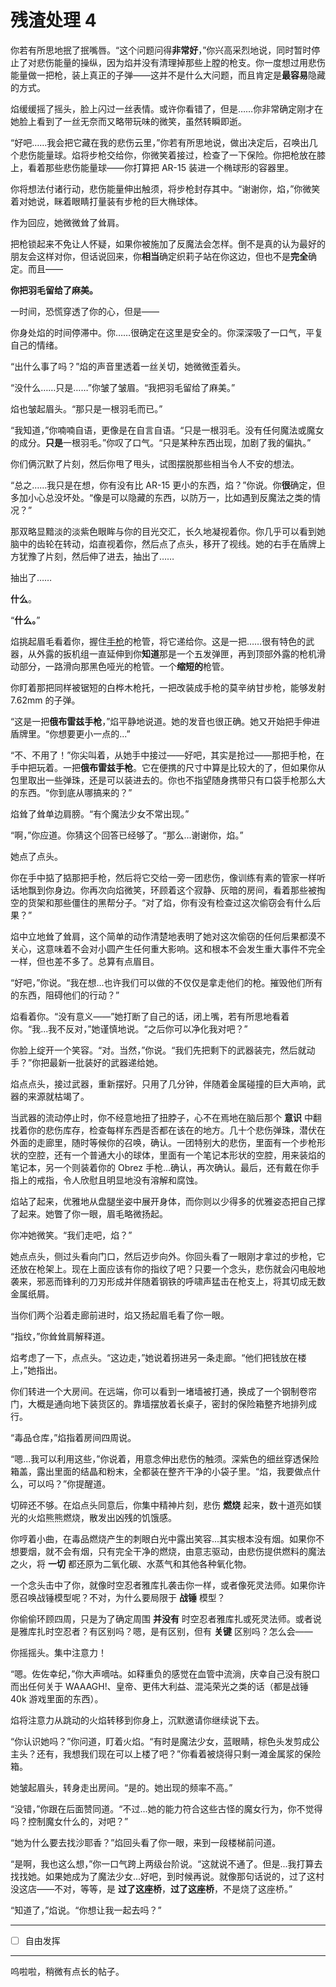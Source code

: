 # 残渣处理 4

你若有所思地抿了抿嘴唇。“这个问题问得**非常好**，”你兴高采烈地说，同时暂时停止了对悲伤能量的操纵，因为焰并没有清理掉那些上膛的枪支。你一度想过用悲伤能量做一把枪，装上真正的子弹——这并不是什么大问题，而且肯定是**最容易**隐藏的方式。

焰缓缓摇了摇头，脸上闪过一丝表情。或许你看错了，但是……你非常确定刚才在她脸上看到了一丝无奈而又略带玩味的微笑，虽然转瞬即逝。

“好吧……我会把它藏在我的悲伤云里，”你若有所思地说，做出决定后，召唤出几个悲伤能量球。焰将步枪交给你，你微笑着接过，检查了一下保险。你把枪放在膝上，看着那些悲伤能量球——你打算把 AR-15 装进一个椭球形的容器里。

你将想法付诸行动，悲伤能量伸出触须，将步枪封存其中。“谢谢你，焰，”你微笑着对她说，眯着眼睛打量装有步枪的巨大椭球体。

作为回应，她微微耸了耸肩。

把枪锁起来不免让人怀疑，如果你被施加了反魔法会怎样。倒不是真的认为最好的朋友会这样对你，但话说回来，你**相当**确定织莉子站在你这边，但也不是**完全**确定。而且——

**你把羽毛留给了麻美。**

一时间，恐慌穿透了你的心，但是——

你身处焰的时间停滞中。你……很确定在这里是安全的。你深深吸了一口气，平复自己的情绪。

“出什么事了吗？”焰的声音里透着一丝关切，她微微歪着头。

“没什么……只是……”你皱了皱眉。“我把羽毛留给了麻美。”

焰也皱起眉头。“那只是一根羽毛而已。”

“我知道，”你喃喃自语，更像是在自言自语。“只是一根羽毛。没有任何魔法或魔女的成分。**只是**一根羽毛。”你叹了口气。“只是某种东西出现，加剧了我的偏执。”

你们俩沉默了片刻，然后你甩了甩头，试图摆脱那些相当令人不安的想法。

“总之……我只是在想，你有没有比 AR-15 更小的东西，焰？”你说。你**很**确定，但多加小心总没坏处。“像是可以隐藏的东西，以防万一，比如遇到反魔法之类的情况？”

那双略显黯淡的淡紫色眼眸与你的目光交汇，长久地凝视着你。你几乎可以看到她脑中的齿轮在转动，焰直视着你，然后点了点头，移开了视线。她的右手在盾牌上方犹豫了片刻，然后伸了进去，抽出了……

抽出了……

**什么**。

“**什么。**”

焰挑起眉毛看着你，握住[手枪](https://i.imgur.com/zbiQ0D1.png)的枪管，将它递给你。这是一把……很有特色的武器，从外露的扳机组一直延伸到你**知道**那是一个五发弹匣，再到顶部外露的枪机滑动部分，一路滑向那黑色哑光的枪管。一个**缩短的**枪管。

你盯着那把同样被锯短的白桦木枪托，一把改装成手枪的莫辛纳甘步枪，能够发射 7.62mm 的子弹。

“这是一把**俄布雷兹手枪**，”焰平静地说道。她的发音也很正确。她又开始把手伸进盾牌里。“你想要更小一点的...”

“不、不用了！”你尖叫着，从她手中接过——好吧，其实是抢过——那把手枪，在手中把玩着。一把**俄布雷兹手枪**。它在便携的尺寸中算是比较大的了，但如果你从包里取出一些弹珠，还是可以装进去的。你也不指望随身携带只有口袋手枪那么大的东西。“你到底从哪搞来的？”

焰耸了耸单边肩膀。“有个魔法少女不常出现。”

“啊，”你应道。你猜这个回答已经够了。“那么...谢谢你，焰。”

她点了点头。

你在手中掂了掂那把手枪，然后将它交给一旁一团悲伤，像训练有素的管家一样听话地飘到你身边。你再次向焰微笑，环顾着这个寂静、灰暗的房间，看着那些被掏空的货架和那些僵住的黑帮分子。“对了焰，你有没有检查过这次偷窃会有什么后果？”

焰中立地耸了耸肩，这个简单的动作清楚地表明了她对这次偷窃的任何后果都漠不关心，这意味着不会对小圆产生任何重大影响。这和根本不会发生重大事件不完全一样，但也差不多了。总算有点眉目。

“好吧，”你说。“我在想...也许我们可以做的不仅仅是拿走他们的枪。摧毁他们所有的东西，阻碍他们的行动？”

焰看着你。“没有意义——”她打断了自己的话，闭上嘴，若有所思地看着你。“我...我不反对，”她谨慎地说。“之后你可以净化我对吧？”

你脸上绽开一个笑容。“对。当然，”你说。“我们先把剩下的武器装完，然后就动手？”你把最新一批装好的武器递给她。

焰点点头，接过武器，重新摆好。只用了几分钟，伴随着金属碰撞的巨大声响，武器的来源就枯竭了。

当武器的流动停止时，你不经意地扭了扭脖子，心不在焉地在脑后那个 **意识** 中翻找着你的悲伤库存，检查每样东西是否都在该在的地方。几十个悲伤弹珠，潜伏在外面的走廊里，随时等候你的召唤，确认。一团特别大的悲伤，里面有一个步枪形状的空腔，还有一个普通大小的球体，里面有一个笔记本形状的空腔，用来装焰的笔记本，另一个则装着你的 Obrez 手枪...确认，再次确认。最后，还有戴在你手指上的戒指，令人欣慰且明显地没有溶解和腐蚀。

焰站了起来，优雅地从盘腿坐姿中展开身体，而你则以少得多的优雅姿态把自己撑了起来。她瞥了你一眼，眉毛略微扬起。

你冲她微笑。“我们走吧，焰？”

她点点头，侧过头看向门口，然后迈步向外。你回头看了一眼刚才拿过的步枪，它还放在枪架上。现在上面应该有你的指纹了吧？只要一个念头，悲伤就会闪电般地袭来，邪恶而锋利的刀刃形成并伴随着钢铁的呼啸声猛击在枪支上，将其切成无数金属纸屑。

当你们两个沿着走廊前进时，焰又扬起眉毛看了你一眼。

“指纹，”你耸耸肩解释道。

焰考虑了一下，点点头。“这边走，”她说着拐进另一条走廊。“他们把钱放在楼上，”她指出。

你们转进一个大房间。在远端，你可以看到一堵墙被打通，换成了一个钢制卷帘门，大概是通向地下装货区的。靠墙摆放着长桌子，密封的保险箱整齐地排列成行。

“毒品仓库，”焰指着房间四周说。

“嗯...我可以利用这些，”你说着，用意念伸出悲伤的触须。深紫色的细丝穿透保险箱盖，露出里面的结晶和粉末，全都装在整齐干净的小袋子里。“焰，我要做点什么，可以吗？”你提醒道。

切碎还不够。在焰点头同意后，你集中精神片刻，悲伤 **燃烧** 起来，数十道亮如镁光的火焰熊熊燃烧，散发出凶残的饥饿感。

你哼着小曲，在毒品燃烧产生的刺眼白光中露出笑容...其实根本没有烟。如果你不想要烟，就不会有烟，只有完全干净的燃烧，由意志驱动，由悲伤提供燃料的魔法之火，将 **一切** 都还原为二氧化碳、水蒸气和其他各种氧化物。

一个念头击中了你，就像时空忍者雅库扎袭击你一样，或者像死灵法师。如果你许愿召唤战锤模型呢？不对，为什么要局限于 **战锤** 模型？  

你偷偷环顾四周，只是为了确定周围 **并没有** 时空忍者雅库扎或死灵法师。或者说是雅库扎时空忍者？有区别吗？嗯，是有区别，但有 **关键** 区别吗？怎么会——

你摇摇头。集中注意力！  

“嗯。佐佐幸纪，”你大声嘀咕。如释重负的感觉在血管中流淌，庆幸自己没有脱口而出任何关于 WAAAGH!、皇帝、更伟大利益、混沌荣光之类的话（都是战锤 40k 游戏里面的东西）。

焰将注意力从跳动的火焰转移到你身上，沉默邀请你继续说下去。

“你认识她吗？”你问道，盯着火焰。“有时是魔法少女，蓝眼睛，棕色头发剪成公主头？还有，我想我们现在可以上楼了吧？”你看着被烧得只剩一滩金属浆的保险箱。

她皱起眉头，转身走出房间。“是的。她出现的频率不高。”

“没错，”你跟在后面赞同道。“不过...她的能力符合这些古怪的魔女行为，你不觉得吗？控制魔女什么的，对吧？”

“她为什么要去找沙耶香？”焰回头看了你一眼，来到一段楼梯前问道。

“是啊，我也这么想，”你一口气跨上两级台阶说。“这就说不通了。但是...我打算去找找她。如果她成为了魔法少女...好吧，到时候再说。就像那句话说的，过了这村没这店——不对，等等，是 **过了这座桥**，**过了这座桥**，不是烧了这座桥。”

“知道了，”焰说。“你想让我一起去吗？”

---

- [ ] 自由发挥

---

呜啦啦，稍微有点长的帖子。
